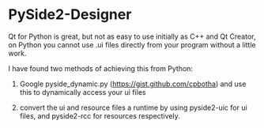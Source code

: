 # PySide2-Designer

Qt for Python is great, but not as easy to use initially as C++ and Qt Creator, on Python you cannot use .ui files directly from your program without a little work.

I have found two methods of achieving this from Python:

1. Google pyside_dynamic.py (https://gist.github.com/cpbotha) and use this to dynamically access your ui files

2. convert the ui and resource files a runtime by using pyside2-uic for ui files, and pyside2-rcc for resources respectively.

